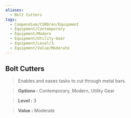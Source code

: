 ```yaml
---
aliases:
  - Bolt Cutters
tags:
  - Compendium/CSRD/en/Equipment
  - Equipment/Contemporary
  - Equipment/Modern
  - Equipment/Utility-Gear
  - Equipment/Level/3
  - Equipment/Value/Moderate
---
```

  
    
## Bolt Cutters    
    
>Enables and eases tasks to cut through metal bars.    
> **Options :** Contemporary, Modern, Utility Gear    
> **Level :** 3    
> **Value :** Moderate
